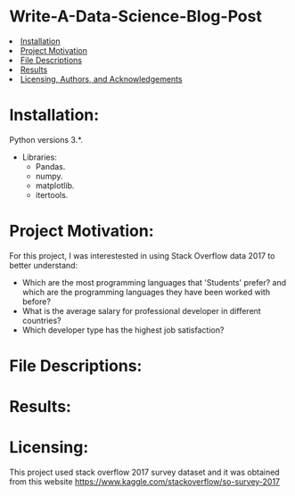 # Write-A-Data-Science-Blog-Post

<li><a href="#Installation">Installation</a></li>
<li><a href="#Project Motivation">Project Motivation</a></li>
<li><a href="#File Descriptions">File Descriptions</a></li>
<li><a href="#Results">Results</a></li>
<li><a href="#Licensing">Licensing, Authors, and Acknowledgements</a></li>

# Installation:
Python versions 3.*.
- Libraries:
  - Pandas.
  - numpy.
  - matplotlib.
  - itertools.

# Project Motivation:
For this project, I was interestested in using Stack Overflow data 2017 to better understand:
  - Which are the most programming languages that 'Students' prefer? 
    and which are the programming languages they have been worked with before?
  - What is the average salary for professional developer in different countries?
  - Which developer type has the highest job satisfaction?


# File Descriptions:

# Results:

# Licensing:
This project used stack overflow 2017 survey dataset and it was obtained from this website https://www.kaggle.com/stackoverflow/so-survey-2017
